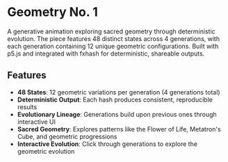 # Geometry No. 1

A generative animation exploring sacred geometry through deterministic evolution. The piece features 48 distinct states across 4 generations, with each generation containing 12 unique geometric configurations. Built with p5.js and integrated with fxhash for deterministic, shareable outputs.

## Features

- **48 States**: 12 geometric variations per generation (4 generations total)
- **Deterministic Output**: Each hash produces consistent, reproducible results
- **Evolutionary Lineage**: Generations build upon previous ones through interactive UI
- **Sacred Geometry**: Explores patterns like the Flower of Life, Metatron's Cube, and geometric progressions
- **Interactive Evolution**: Click through generations to explore the geometric evolution